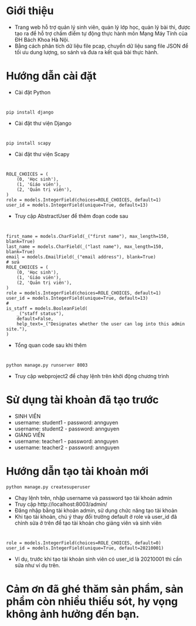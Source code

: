 # Giới thiệu
- Trang web hỗ trợ quản lý sinh viên, quản lý lớp học, quản lý bài thi, được tạo ra để hỗ trợ chấm điểm tự động thực hành môn Mạng Máy Tính của ĐH Bách Khoa Hà Nội.
- Bằng cách phân tích dữ liệu file pcap, chuyển dữ liệu sang file JSON để tối ưu dung lượng, so sánh và đưa ra kết quả bài thực hành.
# Hướng dẫn cài đặt
- Cài đặt Python
#
    pip install django
- Cài đặt thư viện Django
#
    pip install scapy
- Cài đặt thư viện Scapy
#
    ROLE_CHOICES = (
        (0, 'Học sinh'),
        (1, 'Giáo viên'),
        (2, 'Quản trị viên'),
    )
    role = models.IntegerField(choices=ROLE_CHOICES, default=1)
    user_id = models.IntegerField(unique=True, default=13)
- Truy cập AbstractUser để thêm đoạn code sau
#
    first_name = models.CharField(_("first name"), max_length=150, blank=True)
    last_name = models.CharField(_("last name"), max_length=150, blank=True)
    email = models.EmailField(_("email address"), blank=True)
    # sửa
    ROLE_CHOICES = (
        (0, 'Học sinh'),
        (1, 'Giáo viên'),
        (2, 'Quản trị viên'),
    )
    role = models.IntegerField(choices=ROLE_CHOICES, default=1)
    user_id = models.IntegerField(unique=True, default=13)
    # 
    is_staff = models.BooleanField(
        _("staff status"),
        default=False,
        help_text=_("Designates whether the user can log into this admin site."),
    )
- Tổng quan code sau khi thêm
#
    python manage.py runserver 8003
- Truy cập webproject2 để chạy lệnh trên khởi động chương trình
# Sử dụng tài khoản đã tạo trước
- SINH VIÊN
- username: student1 - password: annguyen
- username: student2 - password: annguyen
- GIẢNG VIÊN
- username: teacher1 - password: annguyen
- username: teacher2 - password: annguyen
# Hướng dẫn tạo tài khoản mới
    python manage.py createsuperuser
- Chạy lệnh trên, nhập username và password tạo tài khoản admin
- Truy cập http://localhost:8003/admin/
- Đăng nhập bằng tài khoản admin, sử dụng chức năng tạo tài khoản
- Khi tạo tài khoản, chú ý thay đổi trường default ở role và user_id đã chỉnh sửa ở trên để tạo tài khoản cho giảng viên và sinh viên
#
    role = models.IntegerField(choices=ROLE_CHOICES, default=0)
    user_id = models.IntegerField(unique=True, default=20210001)
- Ví dụ, trước khi tạo tài khoản sinh viên có user_id là 20210001 thì cần sửa như ví dụ trên.
# Cảm ơn đã ghé thăm sản phẩm, sản phẩm còn nhiều thiếu sót, hy vọng không ảnh hưởng đến bạn. 
